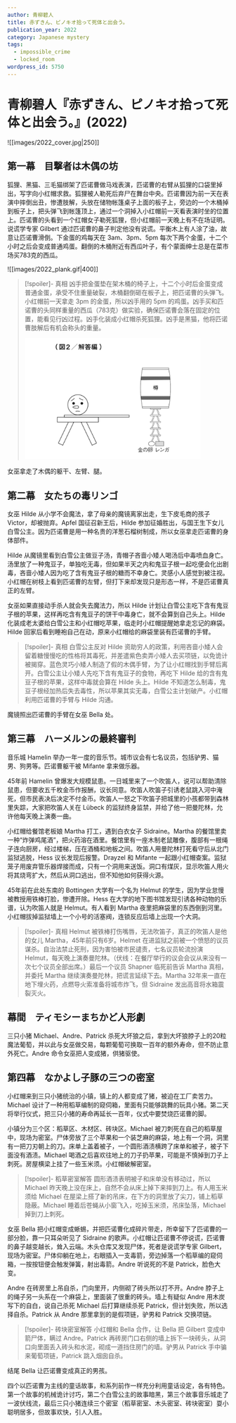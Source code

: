 ```yaml
---
author: 青柳碧人
title: 赤ずきん、ピノキオ拾って死体と出会う。
publication_year: 2022
category: Japanese mystery
tags:
  - impossible_crime
  - locked_room
wordpress_id: 5750
---
```


# 青柳碧人『赤ずきん、ピノキオ拾って死体と出会う。』(2022)

![[images/2022_cover.jpg|250]]

## 第一幕　目撃者は木偶の坊

狐狸、黑猫、三毛猫绑架了匹诺曹做马戏表演，匹诺曹的右臂从狐狸的口袋里掉出，写字向小红帽求救。狐狸被人勒死后弃尸在舞台中央。匹诺曹因为前一天在表演中摔倒出丑，惨遭肢解，头放在储物帐篷桌子上面的板子上，旁边的一个木桶掉到板子上，把头弹飞到帐篷顶上，通过一个洞掉入小红帽前一天看表演时坐的位置上。匹诺曹的头看到一个红帽女子勒死狐狸，但小红帽前一天晚上有不在场证明。说谎学专家 Gilbert 通过匹诺曹的鼻子判定他没有说谎。平衡木上有人涂了油，故意让匹诺曹滑倒。下金蛋的鸡每天在 3am、3pm、5pm 每次下两个金蛋，十二个小时之后会变成普通鸡蛋。翻倒的木桶附近有西瓜叶子，有个蒙面绅士总是在菜市场买783克的西瓜。

![[images/2022_plank.gif|400]]

> [!spoiler]- 真相
> 凶手把金蛋垫在架木桶的椅子上，十二个小时后金蛋变成普通金蛋，承受不住重量破裂，木桶翻倒砸在板子上，把匹诺曹的头弹飞。小红帽前一天拿走 3pm 的金蛋，所以凶手用的 5pm 的鸡蛋。凶手买和匹诺曹的头同样重量的西瓜（783克）做实验，确保匹诺曹会落在固定的位置，能看见行凶过程。凶手化装成小红帽杀死狐狸。凶手是黑猫，他将匹诺曹肢解后有机会称头的重量。
> 
> <img src=images/2022_plank_solution.gif width=400/>

女巫拿走了木偶的躯干、左臂、腿。

## 第二幕　女たちの毒リンゴ

女巫 Hilde 从小学不会魔法，拿了母亲的魔镜离家出走，生下皮毛商的孩子 Victor，却被抛弃。Apfel 国征召新王后，Hilde 参加征婚胜出，与国王生下女儿白雪公主。因为匹诺曹是用一种名贵的洋葱石榴树制成，所以女巫拿走匹诺曹的身体部件。

Hilde 从魔镜里看到白雪公主做豆子汤，青帽子吝啬小矮人喝汤后中毒喷血身亡。汤里放了一种鬼豆子，单独吃无毒，但如果半天之内和鬼豆子根一起吃便会化出剧毒，吝啬小矮人因为吃了含有鬼豆子根的糖而不幸身亡。灵感小人感觉到被注视。小红帽在树枝上看到匹诺曹的左臂，但打下来却发现只是形态一样，不是匹诺曹真正的左臂。

女巫如果直接动手杀人就会失去魔法力，所以 Hilde 计划让白雪公主吃下含有鬼豆子根的苹果，这样再吃含有鬼豆子的饼干中毒身亡，就不会算到自己头上。Hilde 化装成老太婆给白雪公主和小红帽吃苹果，临走时小红帽提醒她拿走忘记的麻袋。Hilde 回家后看到睡袍自己在动，原来小红帽给的麻袋里装有匹诺曹的手臂。

> [!spoiler]- 真相
> 白雪公主反对 Hilde 资助穷人的政策，利用吝啬小矮人会留着糖慢慢吃的性格将其毒死，并差遣紫色卖弄小矮人去买项链，以免诡计被揭穿。蓝色灵巧小矮人制造了假的木偶手臂，为了让小红帽找到手臂后离开。白雪公主让小矮人先吃下含有鬼豆子的食物，再吃下 Hilde 给的含有鬼豆子根的苹果，这样中毒就会算在 Hilde 头上。Hilde 不知道怎么制毒，鬼豆子根经加热后失去毒性，所以苹果其实无毒，白雪公主计划破产。小红帽利用匹诺曹的手臂与 Hilde 沟通。

魔镜照出匹诺曹的手臂在女巫 Bella 处。

## 第三幕　ハーメルンの最終審判

音乐城 Hamelin 举办一年一度的音乐节。城市议会有七名议员，包括驴男、猫男、狗男等。匹诺曹躯干被 Mifante 拿来做乐器。

45年前 Hamelin 曾爆发大规模鼠患。一日城里来了一个吹笛人，说可以帮助清除鼠患，但要收五千枚金币作报酬，议长同意。吹笛人吹笛子引诱老鼠跳入河中淹死，但市民表决后决定不付金币。吹笛人一怒之下吹笛子把城里的小孩都带到森林里失踪，大家把吹笛人关在 Lübeck 的监狱终身监禁，并给了他一把曼陀林，允许他每天晚上演奏一曲。

小红帽给餐馆老板娘 Martha 打工，遇到白衣女子 Sidraine。Martha 的餐馆里卖一种“炸弹鸡尾酒”，把火药溶在酒里。餐馆里有一座木制老鼠雕像，腹部有一根绳子连向厨房，经过楼梯，压在酒桶和地板之间。吹笛人用曼陀林打死看守后从北门监狱逃脱，Hess 议长发现后报警。Drayzel 和 Mifante 一起跟小红帽查案。监狱笼子用废弃管乐器焊接而成，只有一个洞用来送饭。洞口有煤灰，显示吹笛人用火将其烧弯扩大，然后从洞口逃出，但不知他如何获得火源。

45年前在此处东南的 Bottingen 大学有一个名为 Helmut 的学生，因为学业怠慢被教授用铁棒打脸，惨遭开除。Hess 在大学的地下图书馆发现引诱各种动物的乐谱，认为吹笛人就是 Helmut。有人看到 Martha 夜里把麻袋里的东西倒到河里。小红帽拔掉监狱墙上一个小号的活塞阀，连锁反应后墙上出现一个大洞。

> [!spoiler]- 真相
> Helmut 被铁棒打伤嘴唇，无法吹笛子，真正的吹笛人是他的女儿 Martha，45年前只有6岁。Helmet 在进监狱之前被一个愤怒的议员谋杀。自治法禁止死刑，因为害怕被市民谴责，七名议员轮流扮演 Helmut，每天晚上演奏曼陀林。（伏线：在餐厅举行的议会会议从来没有一次七个议员全部出席。）最后一个议员 Shapner 临死前告诉 Martha 真相，并委托 Martha 继续演奏曼陀林，把谎言延续下去。Martha 32年来一直在地下埋火药，点燃导火索准备将城市炸飞，但 Sidraine 发出高音将水箱震裂灭火。

## 幕間　ティモシーまちかど人形劇

三只小猪 Michael、Andre、Patrick 杀死大坏狼之后，拿到大坏狼脖子上的20粒魔法葡萄，并以此与女巫做交易，每颗葡萄可换取一百年的额外寿命，但不防止意外死亡。Andre 命令女巫把人变成猪，供猪驱使。

## 第四幕　なかよし子豚の三つの密室

小红帽来到三只小猪统治的小镇，镇上的人都变成了猪，被迫在工厂卖苦力。Michael 设计了一种用稻草编制的窥伺箱，里面有只能够跳舞的玩具小猪。第二天将举行仪式，把三只小猪的寿命再延长一百年，仪式中要焚烧匹诺曹的脚。

小镇分为三个区：稻草区、木材区、砖块区。Michael 被刀刺死在自己的稻草屋中，现场为密室。尸体旁放了三个苹果和一个装芝麻的麻袋，地上有一个洞，洞里有一把刀刃朝上的刀。床单上盖着被子，一个圆形酒渍横跨了床单和被子，被子下面没有酒渍。Michael 喝酒之后喜欢往地上的刀子扔苹果，可能是不慎掉到刀子上刺死。房屋横梁上挂了一些玉米须。小红帽破解密室。

> [!spoiler]- 稻草密室解答
> 圆形酒渍表明被子和床单没有移动过，所以 Michael 昨天晚上没在床上，自然不会从床上掉下来摔到刀上。有人用玉米须给 Michael 在屋梁上搭了新的吊床，在下方的洞里放了尖刀，铺上稻草隐蔽。Michael 睡着后苍蝇从小窗飞入，吃掉玉米须，吊床坠落，Michael 掉到刀上刺死。

女巫 Bella 把小红帽变成蜥蜴，并把匹诺曹化成碎片带走，所幸留下了匹诺曹的一部分脸，靠一只耳朵听见了 Sidraine 的歌声。小红帽让匹诺曹不停说谎，匹诺曹的鼻子越变越长，耸入云端。木头仓库又发现尸体，死者是说谎学专家 Gilbert，现场为密室。尸体仰躺在地上，右眼插入一支毒箭，旁边掉落一个稻草编的窥伺箱，一按按钮便会触发弹簧，射出毒箭。Andre 听说死的不是 Patrick，脸色大变。

Andre 在砖房里上吊自杀，门向里开，内侧砌了砖头所以打不开。Andre 脖子上的绳子另一头系在一个麻袋上，里面装了很重的砖头。墙上有疑似 Andre 用木炭写下的自白，说自己杀死 Michael 后打算继续杀死 Patrick，但计划失败，所以选择自杀。Patrick 从 Andre 那里拿到的是假项链，驴男和 Patrick 交换项链。

> [!spoiler]- 砖块密室解答
> 小红帽和 Bella 合作，让 Bella 把 Gilbert 变成中箭尸体，瞒过 Andre。Patrick 再砖房门口右侧的墙上拆下一块砖头，从洞口向里面丢入砖头和水泥，砌成一道挡住房门的墙。驴男从 Patrick 手中骗来葡萄项链，Patrick 跳入烟囱自杀。

结尾 Bella 让匹诺曹变成真正的男孩。

四个以匹诺曹为主线的童话故事，和系列前作一样充分利用童话设定，各有特色。第一个故事的机械诡计讨巧，第二个白雪公主的故事暗黑，第三个故事音乐城走了一波伏线流，最后三只小猪连续三个密室（稻草密室、木头密室、砖块密室）耍小聪明居多，但故事欢快，引人入胜。